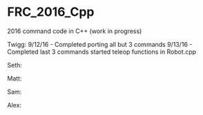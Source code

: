# FRC_2016_Cpp
2016 command code in C++ (work in progress)

Twigg:
9/12/16 - Completed porting all but 3 commands
9/13/16 - Completed last 3 commands started teleop functions in Robot.cpp

Seth:


Matt:


Sam:


Alex:
